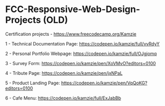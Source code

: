 # FCC-Responsive-Web-Design-Projects (OLD)

Certification projects - https://www.freecodecamp.org/Kamzie

1 - Technical Documentation Page: https://codepen.io/kamzie/full/vvRdyY

2 - Personal Portfolio Webpage: https://codepen.io/kamzie/full/OJgjomq

3 - Survey Form: https://codepen.io/kamzie/pen/XoVMvO?editors=0100

4 - Tribute Page: https://codepen.io/kamzie/pen/jxNPaL

5 - Product Landing Page: https://codepen.io/kamzie/pen/VqQoKG?editors=0100

6 - Cafe Menu: https://codepen.io/kamzie/full/ExJabBb

